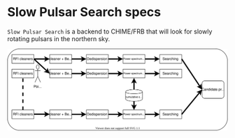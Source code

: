 # Slow Pulsar Search specs

`Slow Pulsar Search` is a backend to CHIME/FRB that will look for slowly rotating pulsars in the northern sky.

![image info](./images/sps_high_level_functional_analysis.svg)
